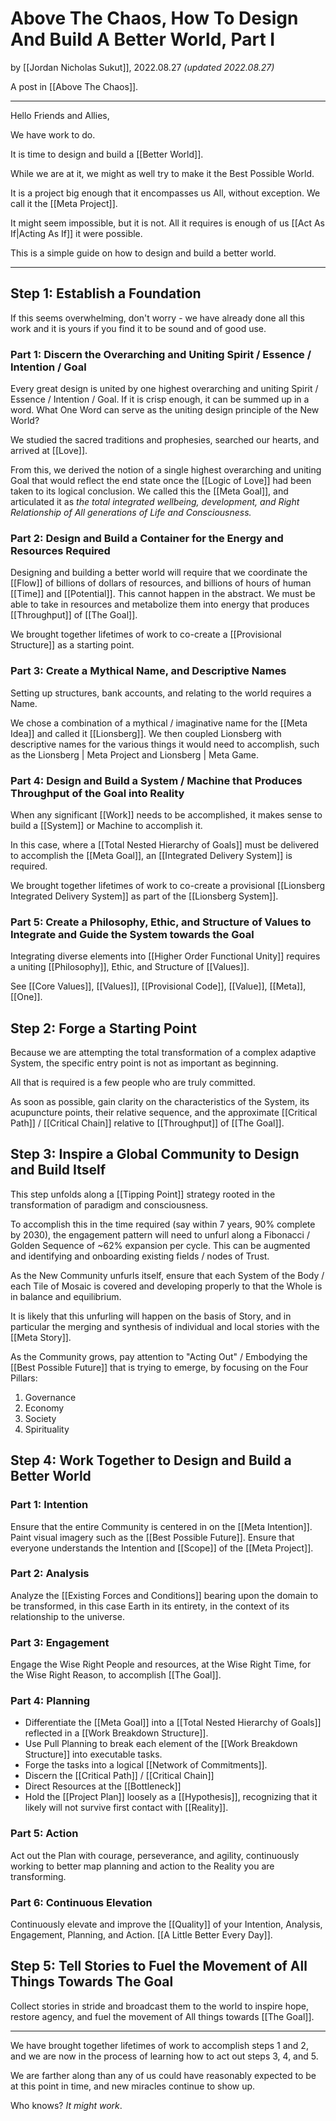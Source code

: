 # Above The Chaos, How To Design And Build A Better World, Part I

by [[Jordan Nicholas Sukut]], 2022.08.27 _(updated 2022.08.27)_

A post in [[Above The Chaos]].

___

Hello Friends and Allies, 

We have work to do. 

It is time to design and build a [[Better World]]. 

While we are at it, we might as well try to make it the Best Possible World. 

It is a project big enough that it encompasses us All, without exception. We call it the [[Meta Project]]. 

It might seem impossible, but it is not. All it requires is enough of us [[Act As If|Acting As If]] it were possible. 

This is a simple guide on how to design and build a better world. 

___

## Step 1: Establish a Foundation 
If this seems overwhelming, don't worry - we have already done all this work and it is yours if you find it to be sound and of good use. 

### Part 1: Discern the Overarching and Uniting Spirit / Essence / Intention / Goal
Every great design is united by one highest overarching and uniting Spirit / Essence / Intention / Goal. If it is crisp enough, it can be summed up in a word. What One Word can serve as the uniting design principle of the New World? 

We studied the sacred traditions and prophesies, searched our hearts, and arrived at [[Love]]. 

From this, we derived the notion of a single highest overarching and uniting Goal that would reflect the end state once the [[Logic of Love]] had been taken to its logical conclusion. We called this the [[Meta Goal]], and articulated it as _the total integrated wellbeing, development, and Right Relationship of All generations of Life and Consciousness._


### Part 2: Design and Build a Container for the Energy and Resources Required
Designing and building a better world will require that we coordinate the [[Flow]] of billions of dollars of resources, and billions of hours of human [[Time]] and [[Potential]]. This cannot happen in the abstract. We must be able to take in resources and metabolize them into energy that produces [[Throughput]] of [[The Goal]]. 

We brought together lifetimes of work to co-create a [[Provisional Structure]] as a starting point. 

### Part 3: Create a Mythical Name, and Descriptive Names
Setting up structures, bank accounts, and relating to the world requires a Name. 

We chose a combination of a mythical / imaginative name for the [[Meta Idea]] and called it [[Lionsberg]]. We then coupled Lionsberg with descriptive names for the various things it would need to accomplish, such as the Lionsberg | Meta Project and Lionsberg | Meta Game.  

### Part 4: Design and Build a System / Machine that Produces Throughput of the Goal into Reality 
When any significant [[Work]] needs to be accomplished, it makes sense to build a [[System]] or Machine to accomplish it. 

In this case, where a [[Total Nested Hierarchy of Goals]] must be delivered to accomplish the [[Meta Goal]], an [[Integrated Delivery System]] is required. 

We brought together lifetimes of work to co-create a provisional [[Lionsberg Integrated Delivery System]] as part of the [[Lionsberg System]]. 

### Part 5: Create a Philosophy, Ethic, and Structure of Values to Integrate and Guide the System towards the Goal 
Integrating diverse elements into [[Higher Order Functional Unity]] requires a uniting [[Philosophy]], Ethic, and Structure of [[Values]]. 

See [[Core Values]], [[Values]], [[Provisional Code]], [[Value]], [[Meta]], [[One]]. 

## Step 2: Forge a Starting Point
Because we are attempting the total transformation of a complex adaptive System, the specific entry point is not as important as beginning. 

All that is required is a few people who are truly committed. 

As soon as possible, gain clarity on the characteristics of the System, its acupuncture points, their relative sequence, and the approximate [[Critical Path]] / [[Critical Chain]] relative to [[Throughput]] of [[The Goal]]. 

## Step 3: Inspire a Global Community to Design and Build Itself
This step unfolds along a [[Tipping Point]] strategy rooted in the transformation of paradigm and consciousness. 

To accomplish this in the time required (say within 7 years, 90% complete by 2030), the engagement pattern will need to unfurl along a Fibonacci / Golden Sequence of ~62% expansion per cycle. This can be augmented and identifying and onboarding existing fields / nodes of Trust. 

As the New Community unfurls itself, ensure that each System of the Body / each Tile of Mosaic is covered and developing properly to that the Whole is in balance and equilibrium. 

It is likely that this unfurling will happen on the basis of Story, and in particular the merging and synthesis of individual and local stories with the [[Meta Story]]. 

As the Community grows, pay attention to "Acting Out" / Embodying the [[Best Possible Future]] that is trying to emerge, by focusing on the Four Pillars: 

1. Governance  
2. Economy  
3. Society  
4. Spirituality  


## Step 4: Work Together to Design and Build a Better World
### Part 1: Intention
Ensure that the entire Community is centered in on the [[Meta Intention]]. Paint visual imagery such as the [[Best Possible Future]]. Ensure that everyone understands the Intention and [[Scope]] of the [[Meta Project]]. 

### Part 2: Analysis
Analyze the [[Existing Forces and Conditions]] bearing upon the domain to be transformed, in this case Earth in its entirety, in the context of its relationship to the universe. 

### Part 3: Engagement 
Engage the Wise Right People and resources, at the Wise Right Time, for the Wise Right Reason, to accomplish [[The Goal]]. 

### Part 4: Planning 
- Differentiate the [[Meta Goal]] into a [[Total Nested Hierarchy of Goals]] reflected in a [[Work Breakdown Structure]]. 
- Use Pull Planning to break each element of the [[Work Breakdown Structure]] into executable tasks. 
- Forge the tasks into a logical [[Network of Commitments]]. 
- Discern the [[Critical Path]] / [[Critical Chain]] 
- Direct Resources at the [[Bottleneck]]  
- Hold the [[Project Plan]] loosely as a [[Hypothesis]], recognizing that it likely will not survive first contact with [[Reality]]. 

### Part 5: Action 
Act out the Plan with courage, perseverance, and agility, continuously working to better map planning and action to the Reality you are transforming. 

### Part 6: Continuous Elevation 
Continuously elevate and improve the [[Quality]] of your Intention, Analysis, Engagement, Planning, and Action. [[A Little Better Every Day]]. 

## Step 5: Tell Stories to Fuel the Movement of All Things Towards The Goal
Collect stories in stride and broadcast them to the world to inspire hope, restore agency, and fuel the movement of All things towards [[The Goal]]. 

___
We have brought together lifetimes of work to accomplish steps 1 and 2, and we are now in the process of learning how to act out steps 3, 4, and 5. 

We are farther along than any of us could have reasonably expected to be at this point in time, and new miracles continue to show up. 

Who knows? _It might work_. 

